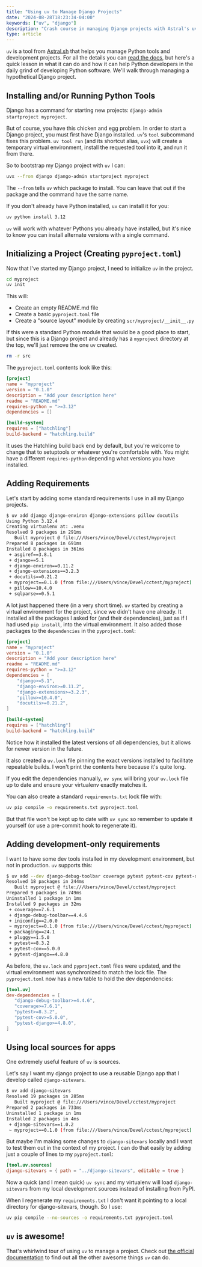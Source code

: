 ```yaml
---
title: "Using uv to Manage Django Projects"
date: "2024-08-28T18:23:34-04:00"
keywords: ["uv", "django"]
description: "Crash course in managing Django projects with Astral's uv"
type: article
---
```


`uv` is a tool from [Astral.sh](https://astral.sh) that helps you manage Python tools
and development projects. For all the details you can
[read the docs](https://docs.astral.sh/uv/), but here's a quick lesson in what it can do
and how it can help Python developers in the daily grind of developing Python software.
We'll walk through managing a hypothetical Django project.
<!--more-->

## Installing and/or Running Python Tools

Django has a command for starting new projects: `django-admin startproject myproject`.

But of course, you have this chicken and egg problem. In order to start a Django
project, you must first have Django installed. `uv`'s `tool` subcommand fixes this
problem. `uv tool run` (and its shortcut alias, `uvx`) will create a temporary virtual
environment, install the requested tool into it, and run it from there.

So to bootstrap my Django project with `uv` I can:

```bash
uvx --from django django-admin startproject myproject
```

The `--from` tells `uv` which package to install. You can leave that out if the package
and the command have the same name.

If you don't already have Python installed, `uv` can install it for you:

```bash
uv python install 3.12
```

`uv` will work with whatever Pythons you already have installed, but it's nice to know
you can install alternate versions with a single command.

## Initializing a Project (Creating `pyproject.toml`)

Now that I've started my Django project, I need to initialize `uv` in the project.

```bash
cd myproject
uv init
```

This will:

- Create an empty README.md file
- Create a basic `pyproject.toml` file
- Create a "source layout" module by creating `scr/myproject/__init__.py`

If this were a standard Python module that would be a good place to start, but since
this is a Django project and already has a `myproject` directory at the top, we'll just
remove the one `uv` created.

```bash
rm -r src
```

The `pyproject.toml` contents look like this:

```toml
[project]
name = "myproject"
version = "0.1.0"
description = "Add your description here"
readme = "README.md"
requires-python = ">=3.12"
dependencies = []

[build-system]
requires = ["hatchling"]
build-backend = "hatchling.build"
```

It uses the Hatchling build back end by default, but you're welcome to change that to
setuptools or whatever you're comfortable with. You might have a different
`requires-python` depending what versions you have installed.

## Adding Requirements

Let's start by adding some standard requirements I use in all my Django projects.

```bash
$ uv add django django-environ django-extensions pillow docutils
Using Python 3.12.4
Creating virtualenv at: .venv
Resolved 9 packages in 291ms
   Built myproject @ file:///Users/vince/Devel/cctest/myproject
Prepared 8 packages in 691ms
Installed 8 packages in 361ms
 + asgiref==3.8.1
 + django==5.1
 + django-environ==0.11.2
 + django-extensions==3.2.3
 + docutils==0.21.2
 + myproject==0.1.0 (from file:///Users/vince/Devel/cctest/myproject)
 + pillow==10.4.0
 + sqlparse==0.5.1
```

A lot just happened there (in a very short time). `uv` started by creating a virtual
environment for the project, since we didn't have one already. It installed all the
packages I asked for (and their dependencies), just as if I had used `pip install`, into
the virtual environment. It also added those packages to the `dependencies` in the
`pyproject.toml`:

```toml
[project]
name = "myproject"
version = "0.1.0"
description = "Add your description here"
readme = "README.md"
requires-python = ">=3.12"
dependencies = [
    "django>=5.1",
    "django-environ>=0.11.2",
    "django-extensions>=3.2.3",
    "pillow>=10.4.0",
    "docutils>=0.21.2",
]

[build-system]
requires = ["hatchling"]
build-backend = "hatchling.build"
```

Notice how it installed the latest versions of all dependencies, but it allows for newer
version in the future.

It also created a `uv.lock` file pinning the exact versions installed to facilitate
repeatable builds. I won't print the contents here because it's quite long.

If you edit the dependencies manually, `uv sync` will bring your `uv.lock` file up to
date and ensure your virtualenv exactly matches it.

You can also create a standard `requirements.txt` lock file with:

```bash
uv pip compile -o requirements.txt pyproject.toml
```

But that file won't be kept up to date with `uv sync` so remember to update it yourself
(or use a pre-commit hook to regenerate it).

## Adding development-only requirements

I want to have some dev tools installed in my development environment, but not in
production. `uv` supports this:

```bash
$ uv add --dev django-debug-toolbar coverage pytest pytest-cov pytest-django
Resolved 18 packages in 244ms
   Built myproject @ file:///Users/vince/Devel/cctest/myproject
Prepared 9 packages in 749ms
Uninstalled 1 package in 1ms
Installed 9 packages in 32ms
 + coverage==7.6.1
 + django-debug-toolbar==4.4.6
 + iniconfig==2.0.0
 ~ myproject==0.1.0 (from file:///Users/vince/Devel/cctest/myproject)
 + packaging==24.1
 + pluggy==1.5.0
 + pytest==8.3.2
 + pytest-cov==5.0.0
 + pytest-django==4.8.0
```

As before, the `uv.lock` and `pyproject.toml` files were updated, and the virtual
environment was synchronized to match the lock file. The `pyproject.toml` now has a new
table to hold the dev dependencies:

```toml
[tool.uv]
dev-dependencies = [
   "django-debug-toolbar>=4.4.6",
   "coverage>=7.6.1",
   "pytest>=8.3.2",
   "pytest-cov>=5.0.0",
   "pytest-django>=4.8.0",
]
```

## Using local sources for apps

One extremely useful feature of `uv` is sources.

Let's say I want my django project to use a reusable Django app that I develop called
`django-sitevars`.

```bash
$ uv add django-sitevars
Resolved 19 packages in 285ms
   Built myproject @ file:///Users/vince/Devel/cctest/myproject
Prepared 2 packages in 733ms
Uninstalled 1 package in 1ms
Installed 2 packages in 4ms
 + django-sitevars==1.0.2
 ~ myproject==0.1.0 (from file:///Users/vince/Devel/cctest/myproject)
```

But maybe I'm making some changes to `django-sitevars` locally and I want to test them
out in the context of my project. I can do that easily by adding just a couple of lines
to my `pyproject.toml`:

```toml
[tool.uv.sources]
django-sitevars = { path = "../django-sitevars", editable = true }
```

Now a quick (and I mean quick) `uv sync` and my virtualenv will load `django-sitevars`
from my local development sources instead of installing from PyPI.

When I regenerate my `requirements.txt` I don't want it pointing to a local directory
for django-sitevars, though. So I use:

```bash
uv pip compile --no-sources -o requirements.txt pyproject.toml
```

## `uv` is awesome!

That's whirlwind tour of using `uv` to manage a project. Check out
[the official documentation](https://docs.astral.sh/uv/) to find out all the other
awesome things `uv` can do.
